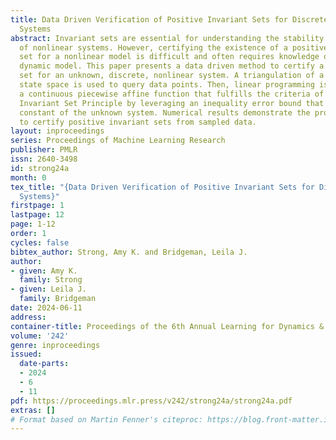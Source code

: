 ```yaml
---
title: Data Driven Verification of Positive Invariant Sets for Discrete, Nonlinear
  Systems
abstract: Invariant sets are essential for understanding the stability and safety
  of nonlinear systems. However, certifying the existence of a positive invariant
  set for a nonlinear model is difficult and often requires knowledge of the system’s
  dynamic model. This paper presents a data driven method to certify a positive invariant
  set for an unknown, discrete, nonlinear system. A triangulation of a subset of the
  state space is used to query data points. Then, linear programming is used to create
  a continuous piecewise affine function that fulfills the criteria of the Extended
  Invariant Set Principle by leveraging an inequality error bound that uses the Lipschitz
  constant of the unknown system. Numerical results demonstrate the program’s ability
  to certify positive invariant sets from sampled data.
layout: inproceedings
series: Proceedings of Machine Learning Research
publisher: PMLR
issn: 2640-3498
id: strong24a
month: 0
tex_title: "{Data Driven Verification of Positive Invariant Sets for Discrete, Nonlinear
  Systems}"
firstpage: 1
lastpage: 12
page: 1-12
order: 1
cycles: false
bibtex_author: Strong, Amy K. and Bridgeman, Leila J.
author:
- given: Amy K.
  family: Strong
- given: Leila J.
  family: Bridgeman
date: 2024-06-11
address:
container-title: Proceedings of the 6th Annual Learning for Dynamics & Control Conference
volume: '242'
genre: inproceedings
issued:
  date-parts:
  - 2024
  - 6
  - 11
pdf: https://proceedings.mlr.press/v242/strong24a/strong24a.pdf
extras: []
# Format based on Martin Fenner's citeproc: https://blog.front-matter.io/posts/citeproc-yaml-for-bibliographies/
---
```

